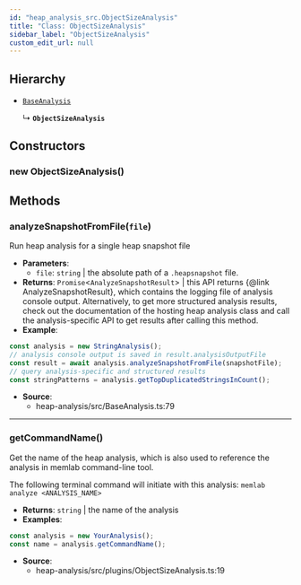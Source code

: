 ```yaml
---
id: "heap_analysis_src.ObjectSizeAnalysis"
title: "Class: ObjectSizeAnalysis"
sidebar_label: "ObjectSizeAnalysis"
custom_edit_url: null
---
```


## Hierarchy

- [`BaseAnalysis`](heap_analysis_src.BaseAnalysis.md)

  ↳ **`ObjectSizeAnalysis`**

## Constructors

### <a id="new objectsizeanalysis"></a>**new ObjectSizeAnalysis**()

## Methods

### <a id="analyzesnapshotfromfile"></a>**analyzeSnapshotFromFile**(`file`)

Run heap analysis for a single heap snapshot file

 * **Parameters**:
    * `file`: `string` | the absolute path of a `.heapsnapshot` file.
 * **Returns**: `Promise`<`AnalyzeSnapshotResult`\> | this API returns {@link AnalyzeSnapshotResult}, which contains
the logging file of analysis console output. Alternatively, to get more
structured analysis results, check out the documentation of the hosting
heap analysis class and call the analysis-specific API to get results
after calling this method.
* **Example**:
```typescript
const analysis = new StringAnalysis();
// analysis console output is saved in result.analysisOutputFile
const result = await analysis.analyzeSnapshotFromFile(snapshotFile);
// query analysis-specific and structured results
const stringPatterns = analysis.getTopDuplicatedStringsInCount();
```

 * **Source**:
    * heap-analysis/src/BaseAnalysis.ts:79

___

### <a id="getcommandname"></a>**getCommandName**()

Get the name of the heap analysis, which is also used to reference
the analysis in memlab command-line tool.

The following terminal command will initiate with this analysis:
`memlab analyze <ANALYSIS_NAME>`

 * **Returns**: `string` | the name of the analysis
* **Examples**:
```typescript
const analysis = new YourAnalysis();
const name = analysis.getCommandName();
```

 * **Source**:
    * heap-analysis/src/plugins/ObjectSizeAnalysis.ts:19
